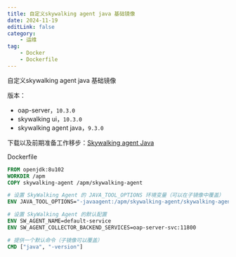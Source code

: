 ```yaml
---
title: 自定义skywalking agent java 基础镜像
date: 2024-11-19
editLink: false
category:
    - 运维
tag: 
    - Docker
    - Dockerfile
---
```


自定义skywalking agent java 基础镜像

版本：

- oap-server，`10.3.0`
- skywalking ui，`10.3.0`
- skywalking agent java，`9.3.0`

下载以及前期准备工作移步：[Skywalking agent Java](/micro/springcloud/skywalking-agent.md)

Dockerfile

```dockerfile
FROM openjdk:8u102
WORKDIR /apm
COPY skywalking-agent /apm/skywalking-agent

# 设置 SkyWalking Agent 的 JAVA_TOOL_OPTIONS 环境变量（可以在子镜像中覆盖）
ENV JAVA_TOOL_OPTIONS="-javaagent:/apm/skywalking-agent/skywalking-agent.jar"

# 设置 SkyWalking Agent 的默认配置
ENV SW_AGENT_NAME=default-service
ENV SW_AGENT_COLLECTOR_BACKEND_SERVICES=oap-server-svc:11800

# 提供一个默认命令（子镜像可以覆盖）
CMD ["java", "-version"]
```